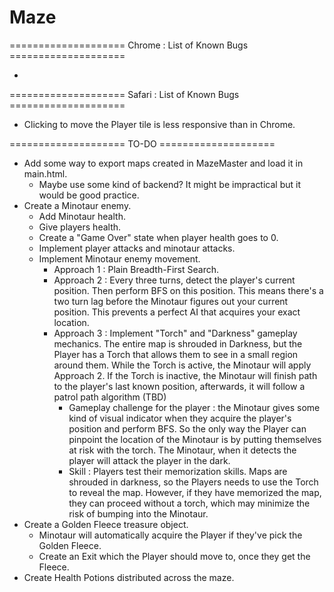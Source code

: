 # Maze

==================== Chrome : List of Known Bugs ====================
- <audio> tag in main.html does not play.

==================== Safari : List of Known Bugs ====================
- Clicking to move the Player tile is less responsive than in Chrome.

==================== TO-DO ====================
- Add some way to export maps created in MazeMaster and load it in main.html.
    - Maybe use some kind of backend? It might be impractical but it would be good practice.
- Create a Minotaur enemy.
    - Add Minotaur health.
    - Give players health.
    - Create a "Game Over" state when player health goes to 0.
    - Implement player attacks and minotaur attacks.
    - Implement Minotaur enemy movement.
        - Approach 1 : Plain Breadth-First Search.
        - Approach 2 : Every three turns, detect the player's current position. Then perform BFS on this position. This means there's a two turn lag before the Minotaur figures out your current position. This prevents a perfect AI that acquires your exact location.
        - Approach 3 : Implement "Torch" and "Darkness" gameplay mechanics. The entire map is shrouded in Darkness, but the Player has a Torch that allows them to see in a small region around them. While the Torch is active, the Minotaur will apply Approach 2. If the Torch is inactive, the Minotaur will finish path to the player's last known position, afterwards, it will follow a patrol path algorithm (TBD)
            - Gameplay challenge for the player : the Minotaur gives some kind of visual indicator when they acquire the player's position and perform BFS. So the only way the Player can pinpoint the location of the Minotaur is by putting themselves at risk with the torch. The Minotaur, when it detects the player will attack the player in the dark. 
            - Skill : Players test their memorization skills. Maps are shrouded in darkness, so the Players needs to use the Torch to reveal the map. However, if they have memorized the map, they can proceed without a torch, which may minimize the risk of bumping into the Minotaur.
- Create a Golden Fleece treasure object.
    - Minotaur will automatically acquire the Player if they've pick the Golden Fleece.
    - Create an Exit which the Player should move to, once they get the Fleece.
- Create Health Potions distributed across the maze. 